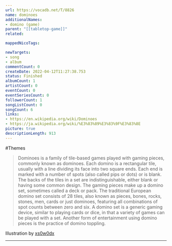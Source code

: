 ```yaml
---
url: https://vocadb.net/T/8826
name: dominoes
additionalNames: 
- domino (game)
parent: "[[tabletop-game]]"
related:

mappedNicoTags:

newTargets:
- song
- album
commentCount: 0
createDate: 2022-04-12T11:27:38.753
status: Finished
albumCount: 1
artistCount: 0
eventCount: 0
eventSeriesCount: 0
followerCount: 1
songListCount: 0
songCount: 6
links: 
- https://en.wikipedia.org/wiki/Dominoes
- https://ja.wikipedia.org/wiki/%E3%83%89%E3%83%9F%E3%83%8E
picture: true
descriptionLength: 913
---
```


#Themes

> Dominoes is a family of tile-based games played with gaming pieces, commonly known as dominoes. 
Each domino is a rectangular tile, usually with a line dividing its face into two square ends. 
Each end is marked with a number of spots (also called pips or dots) or is blank. 
The backs of the tiles in a set are indistinguishable, either blank or having some common design. The gaming pieces make up a domino set, sometimes called a deck or pack. 
The traditional European domino set consists of 28 tiles, also known as pieces, bones, rocks, stones, men, cards or just dominoes, featuring all combinations of spot counts between zero and six. 
A domino set is a generic gaming device, similar to playing cards or dice, in that a variety of games can be played with a set. 
Another form of entertainment using domino pieces is the practice of domino toppling.

Illustration by [xs0w0dx](https://piapro.jp/t/DKpk)

---

